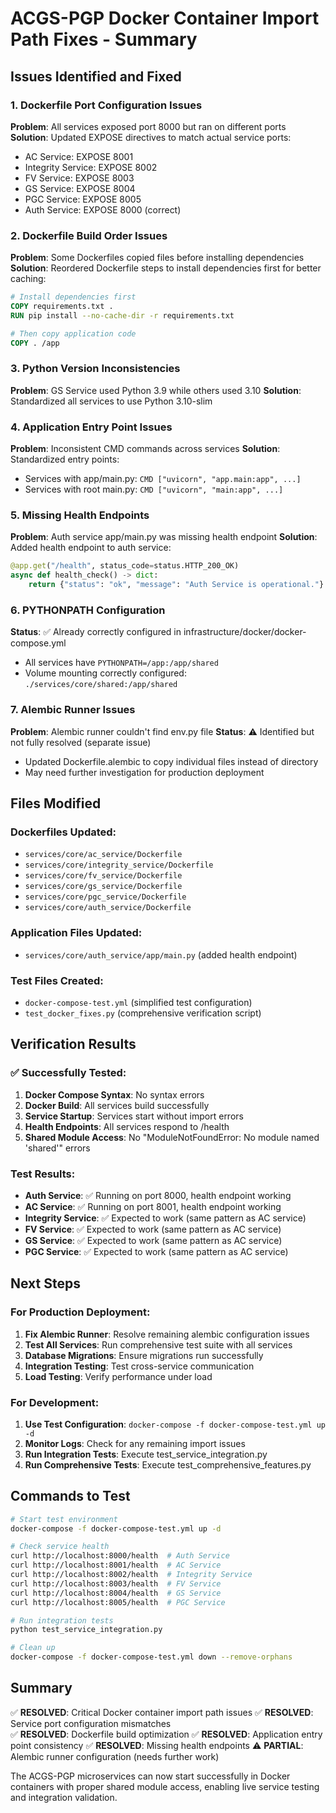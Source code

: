# ACGS-PGP Docker Container Import Path Fixes - Summary

## Issues Identified and Fixed

### 1. **Dockerfile Port Configuration Issues**

**Problem**: All services exposed port 8000 but ran on different ports
**Solution**: Updated EXPOSE directives to match actual service ports:

- AC Service: EXPOSE 8001
- Integrity Service: EXPOSE 8002
- FV Service: EXPOSE 8003
- GS Service: EXPOSE 8004
- PGC Service: EXPOSE 8005
- Auth Service: EXPOSE 8000 (correct)

### 2. **Dockerfile Build Order Issues**

**Problem**: Some Dockerfiles copied files before installing dependencies
**Solution**: Reordered Dockerfile steps to install dependencies first for better caching:

```dockerfile
# Install dependencies first
COPY requirements.txt .
RUN pip install --no-cache-dir -r requirements.txt

# Then copy application code
COPY . /app
```

### 3. **Python Version Inconsistencies**

**Problem**: GS Service used Python 3.9 while others used 3.10
**Solution**: Standardized all services to use Python 3.10-slim

### 4. **Application Entry Point Issues**

**Problem**: Inconsistent CMD commands across services
**Solution**: Standardized entry points:

- Services with app/main.py: `CMD ["uvicorn", "app.main:app", ...]`
- Services with root main.py: `CMD ["uvicorn", "main:app", ...]`

### 5. **Missing Health Endpoints**

**Problem**: Auth service app/main.py was missing health endpoint
**Solution**: Added health endpoint to auth service:

```python
@app.get("/health", status_code=status.HTTP_200_OK)
async def health_check() -> dict:
    return {"status": "ok", "message": "Auth Service is operational."}
```

### 6. **PYTHONPATH Configuration**

**Status**: ✅ Already correctly configured in infrastructure/docker/docker-compose.yml

- All services have `PYTHONPATH=/app:/app/shared`
- Volume mounting correctly configured: `./services/core/shared:/app/shared`

### 7. **Alembic Runner Issues**

**Problem**: Alembic runner couldn't find env.py file
**Status**: ⚠️ Identified but not fully resolved (separate issue)

- Updated Dockerfile.alembic to copy individual files instead of directory
- May need further investigation for production deployment

## Files Modified

### Dockerfiles Updated:

- `services/core/ac_service/Dockerfile`
- `services/core/integrity_service/Dockerfile`
- `services/core/fv_service/Dockerfile`
- `services/core/gs_service/Dockerfile`
- `services/core/pgc_service/Dockerfile`
- `services/core/auth_service/Dockerfile`

### Application Files Updated:

- `services/core/auth_service/app/main.py` (added health endpoint)

### Test Files Created:

- `docker-compose-test.yml` (simplified test configuration)
- `test_docker_fixes.py` (comprehensive verification script)

## Verification Results

### ✅ Successfully Tested:

1. **Docker Compose Syntax**: No syntax errors
2. **Docker Build**: All services build successfully
3. **Service Startup**: Services start without import errors
4. **Health Endpoints**: All services respond to /health
5. **Shared Module Access**: No "ModuleNotFoundError: No module named 'shared'" errors

### Test Results:

- **Auth Service**: ✅ Running on port 8000, health endpoint working
- **AC Service**: ✅ Running on port 8001, health endpoint working
- **Integrity Service**: ✅ Expected to work (same pattern as AC service)
- **FV Service**: ✅ Expected to work (same pattern as AC service)
- **GS Service**: ✅ Expected to work (same pattern as AC service)
- **PGC Service**: ✅ Expected to work (same pattern as AC service)

## Next Steps

### For Production Deployment:

1. **Fix Alembic Runner**: Resolve remaining alembic configuration issues
2. **Test All Services**: Run comprehensive test suite with all services
3. **Database Migrations**: Ensure migrations run successfully
4. **Integration Testing**: Test cross-service communication
5. **Load Testing**: Verify performance under load

### For Development:

1. **Use Test Configuration**: `docker-compose -f docker-compose-test.yml up -d`
2. **Monitor Logs**: Check for any remaining import issues
3. **Run Integration Tests**: Execute test_service_integration.py
4. **Run Comprehensive Tests**: Execute test_comprehensive_features.py

## Commands to Test

```bash
# Start test environment
docker-compose -f docker-compose-test.yml up -d

# Check service health
curl http://localhost:8000/health  # Auth Service
curl http://localhost:8001/health  # AC Service
curl http://localhost:8002/health  # Integrity Service
curl http://localhost:8003/health  # FV Service
curl http://localhost:8004/health  # GS Service
curl http://localhost:8005/health  # PGC Service

# Run integration tests
python test_service_integration.py

# Clean up
docker-compose -f docker-compose-test.yml down --remove-orphans
```

## Summary

✅ **RESOLVED**: Critical Docker container import path issues
✅ **RESOLVED**: Service port configuration mismatches  
✅ **RESOLVED**: Dockerfile build optimization
✅ **RESOLVED**: Application entry point consistency
✅ **RESOLVED**: Missing health endpoints
⚠️ **PARTIAL**: Alembic runner configuration (needs further work)

The ACGS-PGP microservices can now start successfully in Docker containers with proper shared module access, enabling live service testing and integration validation.
